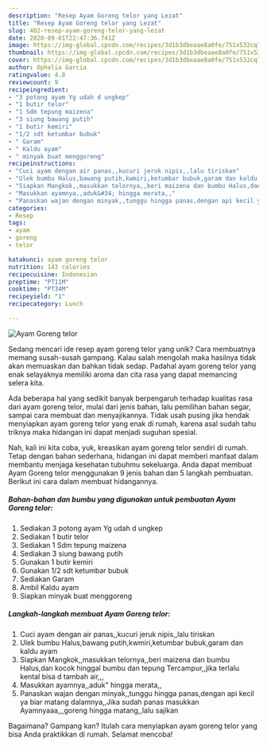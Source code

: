 ```yaml
---
description: "Resep Ayam Goreng telor yang Lezat"
title: "Resep Ayam Goreng telor yang Lezat"
slug: 402-resep-ayam-goreng-telor-yang-lezat
date: 2020-09-01T22:47:36.741Z
image: https://img-global.cpcdn.com/recipes/3d1b3dbeaae8a0fe/751x532cq70/ayam-goreng-telor-foto-resep-utama.jpg
thumbnail: https://img-global.cpcdn.com/recipes/3d1b3dbeaae8a0fe/751x532cq70/ayam-goreng-telor-foto-resep-utama.jpg
cover: https://img-global.cpcdn.com/recipes/3d1b3dbeaae8a0fe/751x532cq70/ayam-goreng-telor-foto-resep-utama.jpg
author: Ophelia Garcia
ratingvalue: 4.8
reviewcount: 9
recipeingredient:
- "3 potong ayam Yg udah d ungkep"
- "1 butir telor"
- "1 Sdm tepung maizena"
- "3 siung bawang putih"
- "1 butir kemiri"
- "1/2 sdt ketumbar bubuk"
- " Garam"
- " Kaldu ayam"
- " minyak buat menggoreng"
recipeinstructions:
- "Cuci ayam dengan air panas,,kucuri jeruk nipis,,lalu tiriskan"
- "Ulek bumbu Halus,bawang putih,kwmiri,ketumbar bubuk,garam dan kaldu ayam"
- "Siapkan Mangkok,,masukkan telornya,,beri maizena dan bumbu Halus,dan kocok hinggal bumbu dan tepung Tercampur,,jika terlalu kental bisa d tambah air,,,"
- "Masukkan ayamnya,,aduk&#34; hingga merata,,"
- "Panaskan wajan dengan minyak,,tunggu hingga panas,dengan api kecil ya biar matang dalamnya,,Jika sudah panas masukkan Ayamnyaaa,,,goreng hingga matang,,lalu sajikan"
categories:
- Resep
tags:
- ayam
- goreng
- telor

katakunci: ayam goreng telor 
nutrition: 143 calories
recipecuisine: Indonesian
preptime: "PT11M"
cooktime: "PT34M"
recipeyield: "1"
recipecategory: Lunch

---
```



![Ayam Goreng telor](https://img-global.cpcdn.com/recipes/3d1b3dbeaae8a0fe/751x532cq70/ayam-goreng-telor-foto-resep-utama.jpg)

Sedang mencari ide resep ayam goreng telor yang unik? Cara membuatnya memang susah-susah gampang. Kalau salah mengolah maka hasilnya tidak akan memuaskan dan bahkan tidak sedap. Padahal ayam goreng telor yang enak selayaknya memiliki aroma dan cita rasa yang dapat memancing selera kita.

Ada beberapa hal yang sedikit banyak berpengaruh terhadap kualitas rasa dari ayam goreng telor, mulai dari jenis bahan, lalu pemilihan bahan segar, sampai cara membuat dan menyajikannya. Tidak usah pusing jika hendak menyiapkan ayam goreng telor yang enak di rumah, karena asal sudah tahu triknya maka hidangan ini dapat menjadi suguhan spesial.




Nah, kali ini kita coba, yuk, kreasikan ayam goreng telor sendiri di rumah. Tetap dengan bahan sederhana, hidangan ini dapat memberi manfaat dalam membantu menjaga kesehatan tubuhmu sekeluarga. Anda dapat membuat Ayam Goreng telor menggunakan 9 jenis bahan dan 5 langkah pembuatan. Berikut ini cara dalam membuat hidangannya.

<!--inarticleads1-->

##### Bahan-bahan dan bumbu yang digunakan untuk pembuatan Ayam Goreng telor:

1. Sediakan 3 potong ayam Yg udah d ungkep
1. Sediakan 1 butir telor
1. Sediakan 1 Sdm tepung maizena
1. Sediakan 3 siung bawang putih
1. Gunakan 1 butir kemiri
1. Gunakan 1/2 sdt ketumbar bubuk
1. Sediakan  Garam
1. Ambil  Kaldu ayam
1. Siapkan  minyak buat menggoreng




<!--inarticleads2-->

##### Langkah-langkah membuat Ayam Goreng telor:

1. Cuci ayam dengan air panas,,kucuri jeruk nipis,,lalu tiriskan
1. Ulek bumbu Halus,bawang putih,kwmiri,ketumbar bubuk,garam dan kaldu ayam
1. Siapkan Mangkok,,masukkan telornya,,beri maizena dan bumbu Halus,dan kocok hinggal bumbu dan tepung Tercampur,,jika terlalu kental bisa d tambah air,,,
1. Masukkan ayamnya,,aduk&#34; hingga merata,,
1. Panaskan wajan dengan minyak,,tunggu hingga panas,dengan api kecil ya biar matang dalamnya,,Jika sudah panas masukkan Ayamnyaaa,,,goreng hingga matang,,lalu sajikan




Bagaimana? Gampang kan? Itulah cara menyiapkan ayam goreng telor yang bisa Anda praktikkan di rumah. Selamat mencoba!
